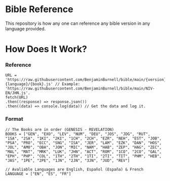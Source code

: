# Bible Reference
This repository is how any one can reference any bible version in any language provided.

# How Does It Work?
### Reference
```
URL = 'https://raw.githubusercontent.com/BenjaminBurnell/bible/main/{version}-{language}/{book}.js' // Example: 'https://raw.githubusercontent.com/BenjaminBurnell/bible/main/NIV-EN/JHN.js'.
fetch(URL) 
.then((response) => response.json())
.then((data) => console.log(data)) // Get the data and log it.
```
### Format
```
// The Books are in order (GENESIS - REVELATION)
BOOKS = ["GEN", "EXO", "LEV", "NUM", "DEU", "JOS", "JDG", "RUT", "1SA", "2SA", "1KI", "2KI", "1CH", "2CH", "EZR", "NEH", "EST", "JOB", "PSA", "PRO", "ECC", "SNG", "ISA", "JER", "LAM", "EZK", "DAN", "HOS", "JOL", "AMO", "OBA", "JON", "MIC", "NAM", "HAB", "ZEP", "HAG", "ZEC", "MAL", "MAT", "MRK", "LUK", "JHN", "ACT", "ROM", "1CO", "2CO", "GAL", "EPH", "PHP", "COL", "1TH", "2TH", "1TI", "2TI", "TIT", "PHM", "HEB", "JAS", "1PE", "2PE", "1JN", "2JN", "3JN", "JUD", "REV"]

// Avaliable Languages are English, Español (España) & French
LANGUAGE = ["EN", "ES", "FR"]
```

